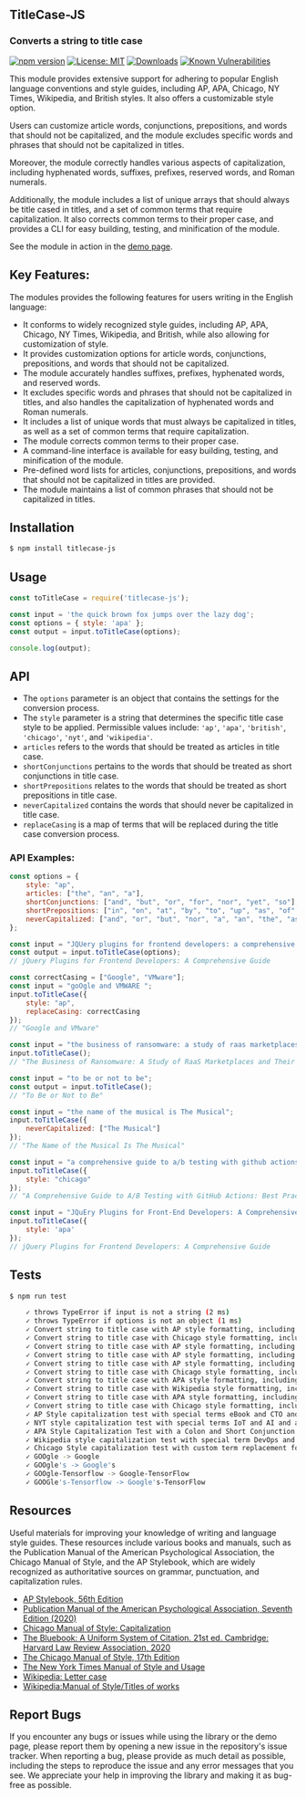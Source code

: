 ## TitleCase-JS
### Converts a string to title case

[![npm version](https://badge.fury.io/js/titlecase-js.svg)](https://badge.fury.io/js/titlecase-js)
[![License: MIT](https://img.shields.io/badge/License-MIT-yellow.svg)](https://opensource.org/licenses/MIT)
[![Downloads](https://img.shields.io/npm/dt/titlecase-js.svg)](https://www.npmjs.com/package/titlecase-js)
[![Known Vulnerabilities](https://snyk.io/test/github/gouch/to-title-case/badge.svg)](https://snyk.io/test/github/gouch/to-title-case)

This module provides extensive support for adhering to popular English language conventions and style guides, including AP, APA, Chicago, NY Times, Wikipedia, and British styles. It also offers a customizable style option.

Users can customize article words, conjunctions, prepositions, and words that should not be capitalized, and the module excludes specific words and phrases that should not be capitalized in titles.

Moreover, the module correctly handles various aspects of capitalization, including hyphenated words, suffixes, prefixes, reserved words, and Roman numerals.

Additionally, the module includes a list of unique arrays that should always be title cased in titles, and a set of common terms that require capitalization. It also corrects common terms to their proper case, and provides a CLI for easy building, testing, and minification of the module.

See the module in action in the [demo page](https://codepen.io/danielhaim/pen/oNPGzKw).

## Key Features:

The modules provides the following features for users writing in the English language:

- It conforms to widely recognized style guides, including AP, APA, Chicago, NY Times, Wikipedia, and British, while also allowing for customization of style.
- It provides customization options for article words, conjunctions, prepositions, and words that should not be capitalized.
- The module accurately handles suffixes, prefixes, hyphenated words, and reserved words.
- It excludes specific words and phrases that should not be capitalized in titles, and also handles the capitalization of hyphenated words and Roman numerals.
- It includes a list of unique words that must always be capitalized in titles, as well as a set of common terms that require capitalization.
- The module corrects common terms to their proper case.
- A command-line interface is available for easy building, testing, and minification of the module.
- Pre-defined word lists for articles, conjunctions, prepositions, and words that should not be capitalized in titles are provided.
- The module maintains a list of common phrases that should not be capitalized in titles.

## Installation

```bash
$ npm install titlecase-js
```

## Usage

```javascript
const toTitleCase = require('titlecase-js');

const input = 'the quick brown fox jumps over the lazy dog';
const options = { style: 'apa' };
const output = input.toTitleCase(options);

console.log(output);
```

## API

- The `options` parameter is an object that contains the settings for the conversion process.
- The `style` parameter is a string that determines the specific title case style to be applied. Permissible values include: `'ap'`, `'apa'`, `'british'`, `'chicago'`, `'nyt'`, and `'wikipedia'`.
- `articles` refers to the words that should be treated as articles in title case.
- `shortConjunctions` pertains to the words that should be treated as short conjunctions in title case.
- `shortPrepositions` relates to the words that should be treated as short prepositions in title case.
- `neverCapitalized` contains the words that should never be capitalized in title case.
- `replaceCasing` is a map of terms that will be replaced during the title case conversion process.

### API Examples:

```javascript
const options = {
    style: "ap",
    articles: ["the", "an", "a"],
    shortConjunctions: ["and", "but", "or", "for", "nor", "yet", "so"],
    shortPrepositions: ["in", "on", "at", "by", "to", "up", "as", "of", "off"],
    neverCapitalized: ["and", "or", "but", "nor", "a", "an", "the", "as", "at", "by", "for", "in", "of", "on", "to", "up", "yet", "so"],
};

const input = "JQUery plugins for frontend developers: a comprehensive guide";
const output = input.toTitleCase(options);
// jQuery Plugins for Frontend Developers: A Comprehensive Guide
```

```javascript
const correctCasing = ["Google", "VMware"];
const input = "goOgle and VMWARE ";
input.toTitleCase({
    style: "ap",
    replaceCasing: correctCasing
});
// "Google and VMware"
```

```javascript
const input = "the business of ransomware: a study of raas marketplaces and their impact on cybersecurity";
input.toTitleCase(); 
// "The Business of Ransomware: A Study of RaaS Marketplaces and Their Impact on Cybersecurity"
```

```javascript
const input = "to be or not to be";
const output = input.toTitleCase();
// "To Be or Not to Be"
```

```javascript
const input = "the name of the musical is The Musical";
input.toTitleCase({
    neverCapitalized: ["The Musical"]
});
// "The Name of the Musical Is The Musical"
```

```javascript
const input = "a comprehensive guide to a/b testing with github actions: best practices for optimizing your website!";
input.toTitleCase({
    style: "chicago"
});
// "A Comprehensive Guide to A/B Testing with GitHub Actions: Best Practices for Optimizing Your Website!"
```

```javascript
const input = "JQuEry Plugins for Front-End Developers: A Comprehensive Guide";
input.toTitleCase({
    style: 'apa'
});
// jQuery Plugins for Frontend Developers: A Comprehensive Guide
```

## Tests

```bash
$ npm run test
```

```bash
    ✓ throws TypeError if input is not a string (2 ms)
    ✓ throws TypeError if options is not an object (1 ms)
    ✓ Convert string to title case with AP style formatting, including hyphenated words, word and brand replacement (2 ms)
    ✓ Convert string to title case with Chicago style formatting, including hyphenated words, word and brand replacement
    ✓ Convert string to title case with AP style formatting, including custom term replacement for Google and VMware (1 ms)
    ✓ Convert string to title case with AP style formatting, including a possessive noun and a colon (3 ms)
    ✓ Convert string to title case with AP style formatting, including lowercase back-end and front-end terms
    ✓ Convert string to title case with Chicago style formatting, including a comparison and a colon (1 ms)
    ✓ Convert string to title case with APA style formatting, including a colon
    ✓ Convert string to title case with Wikipedia style formatting, including acronym and hyphen (1 ms)
    ✓ Convert string to title case with APA style formatting, including colon and apostrophe
    ✓ Convert string to title case with Chicago style formatting, including special terms such as node.js
    ✓ AP Style capitalization test with special terms eBook and CTO and a colon
    ✓ NYT style capitalization test with special terms IoT and AI and a colon (1 ms)
    ✓ APA Style Capitalization Test with a Colon and Short Conjunction Terms (Instagram, TikTok, and Snapchat)
    ✓ Wikipedia style capitalization test with special term DevOps and a colon (1 ms)
    ✓ Chicago Style capitalization test with custom term replacement for GooGlE to Google and a comparison with a colon
    ✓ GOOgle -> Google
    ✓ GOOgle's -> Google's
    ✓ GOOgle-Tensorflow -> Google-TensorFlow
    ✓ GOOGle's-Tensorflow -> Google's-TensorFlow
```

## Resources

Useful materials for improving your knowledge of writing and language style guides. These resources include various books and manuals, such as the Publication Manual of the American Psychological Association, the Chicago Manual of Style, and the AP Stylebook, which are widely recognized as authoritative sources on grammar, punctuation, and capitalization rules.

- [AP Stylebook, 56th Edition](https://store.stylebooks.com/ap-stylebook-56th-edition-print.html)
- [Publication Manual of the American Psychological Association, Seventh Edition (2020)](https://apastyle.apa.org/products/publication-manual-7th-edition)
- [Chicago Manual of Style: Capitalization](https://chat.openai.com/chat/643828ec-d4b5-4f21-b035-62946dd2cec3#:~:text=Chicago%20Manual%20of%20Style%3A%20Capitalization)
- [The Bluebook: A Uniform System of Citation. 21st ed. Cambridge: Harvard Law Review Association, 2020](https://open.mitchellhamline.edu/cgi/viewcontent.cgi?article=2782&context=wmlr)
- [The Chicago Manual of Style, 17th Edition](https://press.uchicago.edu/ucp/books/book/chicago/C/bo25956703.html)
- [The New York Times Manual of Style and Usage](https://www.worldcat.org/title/946964415)
- [Wikipedia: Letter case](https://chat.openai.com/chat/643828ec-d4b5-4f21-b035-62946dd2cec3#:~:text=Wikipedia%3A%20Letter%20case)
- [Wikipedia:Manual of Style/Titles of works](https://en.wikipedia.org/wiki/Wikipedia:Manual_of_Style/Titles_of_works#Capital_letters)

## Report Bugs

If you encounter any bugs or issues while using the library or the demo page, please report them by opening a new issue in the repository's issue tracker. When reporting a bug, please provide as much detail as possible, including the steps to reproduce the issue and any error messages that you see. We appreciate your help in improving the library and making it as bug-free as possible.